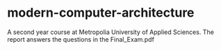 # modern-computer-architecture
A second year course at Metropolia University of Applied Sciences. The report answers the questions in the Final_Exam.pdf
